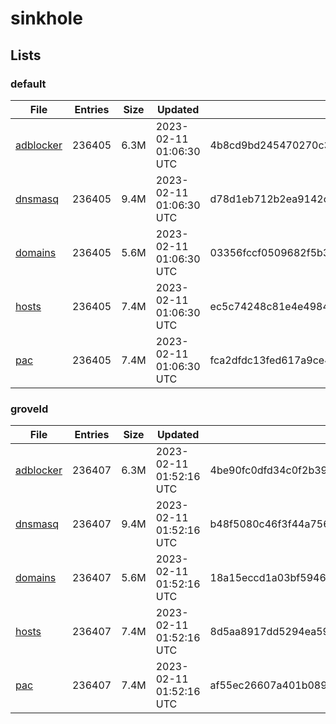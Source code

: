 # sinkhole

## Lists

### default

|File|Entries|Size|Updated|Hash|
|-|-|-|-|-|
|[adblocker](https://raw.githubusercontent.com/groveld/sinkhole/lists/default/adblocker.txt)|236405|6.3M|2023-02-11 01:06:30 UTC|4b8cd9bd245470270c3cf9824d235c6c356ea4412091684c70b72cfe0885a866|
|[dnsmasq](https://raw.githubusercontent.com/groveld/sinkhole/lists/default/dnsmasq.txt)|236405|9.4M|2023-02-11 01:06:30 UTC|d78d1eb712b2ea9142cd8f632dda7f680a034d0f0161f1da18b04e23d48f0745|
|[domains](https://raw.githubusercontent.com/groveld/sinkhole/lists/default/domains.txt)|236405|5.6M|2023-02-11 01:06:30 UTC|03356fccf0509682f5b39c298b9be16360eb2c2291a52fd172024df551d14b16|
|[hosts](https://raw.githubusercontent.com/groveld/sinkhole/lists/default/hosts.txt)|236405|7.4M|2023-02-11 01:06:30 UTC|ec5c74248c81e4e49843ac053439fdafb4d71f3ba14b8e57406a7f42990e31b4|
|[pac](https://raw.githubusercontent.com/groveld/sinkhole/lists/default/pac.txt)|236405|7.4M|2023-02-11 01:06:30 UTC|fca2dfdc13fed617a9ce4a758ec35bb44818d5fdc2eec642670e6b0fe9f4546f|

### groveld

|File|Entries|Size|Updated|Hash|
|-|-|-|-|-|
|[adblocker](https://raw.githubusercontent.com/groveld/sinkhole/lists/groveld/adblocker.txt)|236407|6.3M|2023-02-11 01:52:16 UTC|4be90fc0dfd34c0f2b3973fcac34a47e96c26dbd850f5c2a8bcb543218b99e9c|
|[dnsmasq](https://raw.githubusercontent.com/groveld/sinkhole/lists/groveld/dnsmasq.txt)|236407|9.4M|2023-02-11 01:52:16 UTC|b48f5080c46f3f44a7569472f00757e66655f579e17d19450b4363dfe000326e|
|[domains](https://raw.githubusercontent.com/groveld/sinkhole/lists/groveld/domains.txt)|236407|5.6M|2023-02-11 01:52:16 UTC|18a15eccd1a03bf5946cf525df1a8646a4a2d85f1922c93e92b7f1bab627f0ae|
|[hosts](https://raw.githubusercontent.com/groveld/sinkhole/lists/groveld/hosts.txt)|236407|7.4M|2023-02-11 01:52:16 UTC|8d5aa8917dd5294ea5984be3f1a44fe6c9b78aeb12754d5cca4923085beb823a|
|[pac](https://raw.githubusercontent.com/groveld/sinkhole/lists/groveld/pac.txt)|236407|7.4M|2023-02-11 01:52:16 UTC|af55ec26607a401b08920855b9815e9c6d14ad82014fa9ffcca1e421a6a43977|
